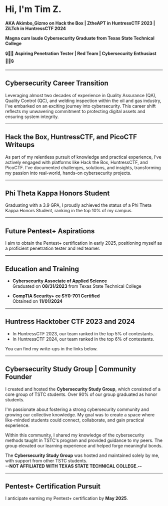 # Hi, I'm Tim Z.  
**AKA Akimbo_Gizmo on Hack the Box | ZtheAPT in HuntressCTF 2023 | ZiLTch in HuntressCTF 2024**  

**Magna cum laude Cybersecurity Graduate from Texas State Technical College**  

🔒👨‍💻 **Aspiring Penetration Tester | Red Team | Cybersecurity Enthusiast** 👨‍💻🔒  

---

## Cybersecurity Career Transition  
Leveraging almost two decades of experience in Quality Assurance (QA), Quality Control (QC), and welding inspection within the oil and gas industry, I've embarked on an exciting journey into cybersecurity. This career shift reflects my unwavering commitment to protecting digital assets and ensuring system integrity.  

---

## Hack the Box, HuntressCTF, and PicoCTF Writeups  
As part of my relentless pursuit of knowledge and practical experience, I've actively engaged with platforms like Hack the Box, HuntressCTF, and PicoCTF. I've documented challenges, solutions, and insights, transforming my passion into real-world, hands-on cybersecurity projects.  

---

## Phi Theta Kappa Honors Student  
Graduating with a 3.9 GPA, I proudly achieved the status of a Phi Theta Kappa Honors Student, ranking in the top 10% of my campus.  

---

## Future Pentest+ Aspirations  
I aim to obtain the Pentest+ certification in early 2025, positioning myself as a proficient penetration tester and red teamer.  

---

## Education and Training  
- **Cybersecurity Associate of Applied Science**  
  Graduated on **08/31/2023** from Texas State Technical College  

- **CompTIA Security+ ce SY0-701 Certified**  
  Obtained on **11/01/2024**  

---

## Huntress Hacktober CTF 2023 and 2024  
- In HuntressCTF 2023, our team ranked in the top 5% of contestants.  
- In HuntressCTF 2024, our team ranked in the top 6% of contestants.  

You can find my write-ups in the links below.  

---

## Cybersecurity Study Group | Community Founder  
I created and hosted the **Cybersecurity Study Group**, which consisted of a core group of TSTC students. Over 90% of our group graduated as honor students.  

I'm passionate about fostering a strong cybersecurity community and growing our collective knowledge. My goal was to create a space where like-minded students could connect, collaborate, and gain practical experience.  

Within this community, I shared my knowledge of the cybersecurity methods taught in TSTC's program and provided guidance to my peers. The group elevated our learning experience and helped forge meaningful bonds.  

The **Cybersecurity Study Group** was hosted and maintained solely by me, with support from other TSTC students.  
**--NOT AFFILIATED WITH TEXAS STATE TECHNICAL COLLEGE.--**  

---

## Pentest+ Certification Pursuit  
I anticipate earning my Pentest+ certification by **May 2025**.  


